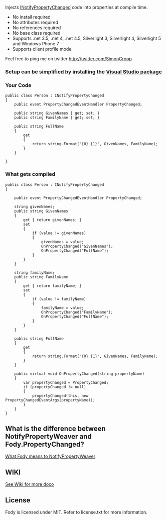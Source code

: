 Injects [INotifyPropertyChanged](http://msdn.microsoft.com/en-us/library/system.componentmodel.inotifypropertychanged.aspx) code into properties at compile time.

 * No install required
 * No attributes required
 * No references required
 * No base class required
 * Supports .net 3.5, .net 4, .net 4.5, Silverlight 3, Silverlight 4, Silverlight 5 and Windows Phone 7
 * Supports client profile mode 

Feel free to ping me on twitter http://twitter.com/SimonCropp

### Setup can be simplified by installing the [Visual Studio package](http://visualstudiogallery.msdn.microsoft.com/bd351303-db8c-4771-9b22-5e51524fccd3) 

### Your Code
    
    public class Person : INotifyPropertyChanged
    {
        public event PropertyChangedEventHandler PropertyChanged;

        public string GivenNames { get; set; }
        public string FamilyName { get; set; }

        public string FullName
        {
            get
            {
                return string.Format("{0} {1}", GivenNames, FamilyName);
            }
        }

    }

### What gets compiled

    public class Person : INotifyPropertyChanged
    {

        public event PropertyChangedEventHandler PropertyChanged;

        string givenNames;
        public string GivenNames
        {
            get { return givenNames; }
            set
            {
                if (value != givenNames)
                {
                    givenNames = value;
                    OnPropertyChanged("GivenNames");
                    OnPropertyChanged("FullName");
                }
            }
        }

        string familyName;
        public string FamilyName
        {
            get { return familyName; }
            set 
            {
                if (value != familyName)
                {
                    familyName = value;
                    OnPropertyChanged("FamilyName");
                    OnPropertyChanged("FullName");
                }
            }
        }

        public string FullName
        {
            get
            {
                return string.Format("{0} {1}", GivenNames, FamilyName);
            }
        }

        public virtual void OnPropertyChanged(string propertyName)
        {
            var propertyChanged = PropertyChanged;
            if (propertyChanged != null)
            {
                propertyChanged(this, new PropertyChangedEventArgs(propertyName));
            }
        }
    }

## What is the difference between NotifyPropertyWeaver and Fody.PropertyChanged?

[What Fody means to NotifyPropertyWeaver](http://simoncropp.com/fodyandnotifypropertyweaver)

## WIKI

[See Wiki for more doco](https://github.com/SimonCropp/NotifyPropertyWeaver/wiki/)

## License

Fody is licensed under MIT. Refer to license.txt for more information.
